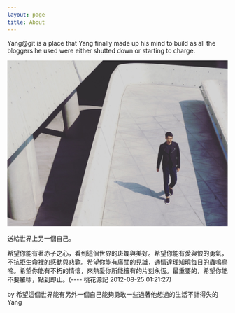 ```yaml
---
layout: page
title: About
---
```

Yang@git is a place that Yang finally made up his mind to build as all the bloggers he used were either shutted down or starting to charge.

![yang pic](/assets/img/yang1.jpg?raw=true "Yang1")

送給世界上另一個自己。

希望你能有著赤子之心，看到這個世界的斑斕與美好。希望你能有愛與恨的勇氣，不抗拒生命裡的感動與悲歡。希望你能有廣闊的見識，通情達理知曉每日的蟲鳴鳥啼。希望你能有不朽的情懷，來熱愛你所能擁有的片刻永恆。最重要的，希望你能不要羅嗦，點到即止。(---- 桃花源記 2012-08-25 01:21:27)

by 希望這個世界能有另外一個自己能夠勇敢一些過著他想過的生活不計得失的Yang
